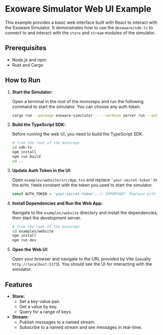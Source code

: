 # Exoware Simulator Web UI Example

This example provides a basic web interface built with React to interact with the Exoware Simulator. It demonstrates how to use the `@exoware/sdk-ts` to connect to and interact with the `store` and `stream` modules of the simulator.

## Prerequisites

- Node.js and npm
- Rust and Cargo

## How to Run

1.  **Start the Simulator:**

    Open a terminal in the root of the monorepo and run the following command to start the simulator. You can choose any auth token.

    ```bash
    cargo run --package exoware-simulator -- --verbose server run --auth-token your-secret-token
    ```

2.  **Build the TypeScript SDK:**

    Before running the web UI, you need to build the TypeScript SDK.

    ```bash
    # from the root of the monorepo
    cd sdk-ts
    npm install
    npm run build
    cd ..
    ```

3.  **Update Auth Token in the UI:**

    Open `examples/website/src/App.tsx` and replace `'your-secret-token'` in the `AUTH_TOKEN` constant with the token you used to start the simulator.

    ```typescript
    const AUTH_TOKEN = 'your-secret-token'; // IMPORTANT: Replace with your actual auth token
    ```

4.  **Install Dependencies and Run the Web App:**

    Navigate to the `examples/website` directory and install the dependencies, then start the development server.

    ```bash
    # from the root of the monorepo
    cd examples/website
    npm install
    npm run dev
    ```

5.  **Open the Web UI:**

    Open your browser and navigate to the URL provided by Vite (usually `http://localhost:5173`). You should see the UI for interacting with the simulator.

## Features

-   **Store:**
    -   Set a key-value pair.
    -   Get a value by key.
    -   Query for a range of keys.
-   **Stream:**
    -   Publish messages to a named stream.
    -   Subscribe to a named stream and see messages in real-time.
